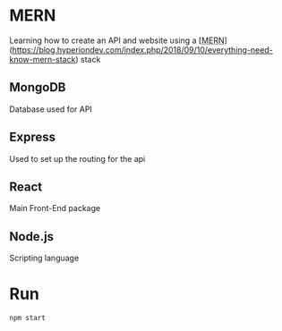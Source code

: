 # MERN
Learning how to create an API and website using a <abbr title="(MongoDB, Express, React and Node.js)">[MERN]</abbr>(https://blog.hyperiondev.com/index.php/2018/09/10/everything-need-know-mern-stack) stack

## MongoDB
Database used for API

## Express
Used to set up the routing for the api

## React
Main Front-End package

## Node.js
Scripting language

# Run
`npm start`